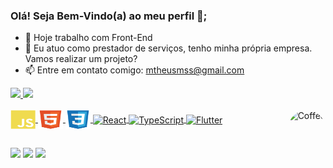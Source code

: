 ### Olá! Seja Bem-Vindo(a) ao meu <strong>perfil</strong> 👋;

- 🔭 Hoje trabalho com Front-End
- 💬 Eu atuo como prestador de serviços, tenho minha própria empresa. Vamos realizar um projeto?
- 📫 Entre em contato comigo: mtheusmss@gmail.com


<div style="display:flex" >
  <a href="https://github.com/kain-prog">
  <img height="180em" src="https://github-readme-stats.vercel.app/api?username=kain-prog&show_icons=true&theme=dark&in&clude_all_commits=true&count_private=true"/>
  <img height="180em" src="https://github-readme-stats.vercel.app/api/top-langs/?username=kain-prog&layout=compact&langs_count=7&theme=dark"/>
</div>
  
<div style="display: inline_block"><br>
  <img align="center" alt="JS" height="30" width="40" src="https://raw.githubusercontent.com/devicons/devicon/master/icons/javascript/javascript-plain.svg">
  <img align="center" alt="HTML" height="30" width="40" src="https://raw.githubusercontent.com/devicons/devicon/master/icons/html5/html5-original.svg">
  <img align="center" alt="CSS" height="30" width="40" src="https://raw.githubusercontent.com/devicons/devicon/master/icons/css3/css3-original.svg">
  <img align="center" alt="React" height="30" width="40" src="https://cdn.jsdelivr.net/gh/devicons/devicon/icons/react/react-original.svg">
  <img align="center" alt="TypeScript" height="30" width="40" src="https://cdn.jsdelivr.net/gh/devicons/devicon/icons/typescript/typescript-original.svg">
  <img align="center" alt="Flutter" height="30" width="60" src = "https://cdn.jsdelivr.net/gh/devicons/devicon/icons/nodejs/nodejs-original.svg">
  <img align="right" alt="Coffee" height="150" style="border-radius:50px;" src="https://i.pinimg.com/originals/aa/95/01/aa9501df489c885cce3f31b0fc6234ef.png">
</div>
  
  ##
 
<div> 
  <a href="https://www.instagram.com/kain_prog" target="_blank"><img src="https://img.shields.io/badge/-Instagram-%23E4405F?style=for-the-badge&logo=instagram&logoColor=white" target="_blank"></a>
  <a href = "mailto:mtheusmss@gmail.com"><img src="https://img.shields.io/badge/-Gmail-%23333?style=for-the-badge&logo=gmail&logoColor=white" target="_blank"></a>
  <a href="https://www.linkedin.com/in/kain-dev/" target="_blank"><img src="https://img.shields.io/badge/-LinkedIn-%230077B5?style=for-the-badge&logo=linkedin&logoColor=white" target="_blank"></a>
</div>
